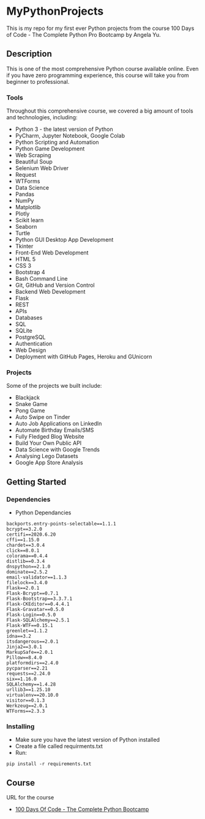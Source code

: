 # MyPythonProjects

This is my repo for my first ever Python projects from the course 100 Days of Code - The Complete Python Pro Bootcamp by Angela Yu.

## Description

This is one of the most comprehensive Python course available online.
Even if you have zero programming experience, this course will take you from beginner to professional.

### Tools
Throughout this comprehensive course, we covered a big amount of tools and technologies, including:
* Python 3 - the latest version of Python
* PyCharm, Jupyter Notebook, Google Colab
* Python Scripting and Automation
* Python Game Development
* Web Scraping
* Beautiful Soup
* Selenium Web Driver
* Request
* WTForms
* Data Science
* Pandas
* NumPy
* Matplotlib
* Plotly
* Scikit learn
* Seaborn
* Turtle
* Python GUI Desktop App Development
* Tkinter
* Front-End Web Development
* HTML 5
* CSS 3
* Bootstrap 4
* Bash Command Line
* Git, GitHub and Version Control
* Backend Web Development
* Flask
* REST
* APIs
* Databases
* SQL
* SQLite
* PostgreSQL
* Authentication
* Web Design
* Deployment with GitHub Pages, Heroku and GUnicorn

### Projects
Some of the projects we built include:

* Blackjack
* Snake Game
* Pong Game
* Auto Swipe on Tinder
* Auto Job Applications on LinkedIn
* Automate Birthday Emails/SMS
* Fully Fledged Blog Website
* Build Your Own Public API
* Data Science with Google Trends
* Analysing Lego Datasets
* Google App Store Analysis

## Getting Started

### Dependencies

* Python Dependancies
```
backports.entry-points-selectable==1.1.1
bcrypt==3.2.0
certifi==2020.6.20
cffi==1.15.0
chardet==3.0.4
click==8.0.1
colorama==0.4.4
distlib==0.3.4
dnspython==2.1.0
dominate==2.5.2
email-validator==1.1.3
filelock==3.4.0
Flask==2.0.1
Flask-Bcrypt==0.7.1
Flask-Bootstrap==3.3.7.1
Flask-CKEditor==0.4.4.1
Flask-Gravatar==0.5.0
Flask-Login==0.5.0
Flask-SQLAlchemy==2.5.1
Flask-WTF==0.15.1
greenlet==1.1.2
idna==3.2
itsdangerous==2.0.1
Jinja2==3.0.1
MarkupSafe==2.0.1
Pillow==8.4.0
platformdirs==2.4.0
pycparser==2.21
requests==2.24.0
six==1.16.0
SQLAlchemy==1.4.28
urllib3==1.25.10
virtualenv==20.10.0
visitor==0.1.3
Werkzeug==2.0.1
WTForms==2.3.3

```

### Installing

* Make sure you have the latest version of Python installed
* Create a file called requirments.txt
* Run:
```
pip install -r requirements.txt
```

## Course

URL for the course 
* [100 Days Of Code - The Complete Python Bootcamp](https://www.udemy.com/course/100-days-of-code/)
